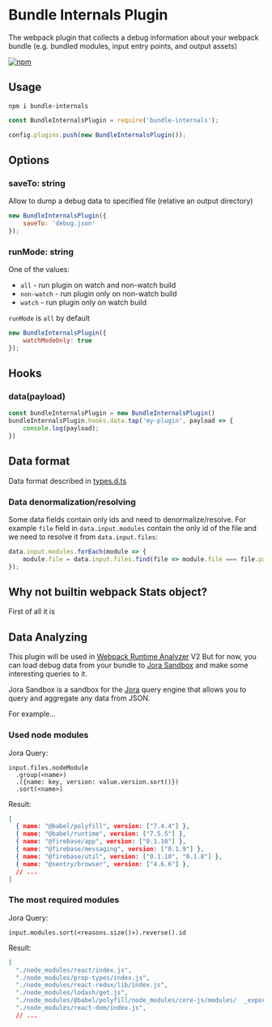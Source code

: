 # Bundle Internals Plugin

The webpack plugin that collects a debug information about your webpack bundle (e.g. bundled modules, input entry points, and output assets)

[![npm](https://img.shields.io/npm/v/bundle-internals)](https://www.npmjs.com/package/bundle-internals)

## Usage

`npm i bundle-internals`

```js
const BundleInternalsPlugin = require('bundle-internals');

config.plugins.push(new BundleInternalsPlugin());
```

## Options

### saveTo: string

Allow to dump a debug data to specified file (relative an output directory)

```js
new BundleInternalsPlugin({
    saveTo: 'debug.json'
});
```

### runMode: string

One of the values:

- `all` - run plugin on watch and non-watch build
- `non-watch` - run plugin only on non-watch build
- `watch` - run plugin only on watch build

`runMode` is `all` by default

```js
new BundleInternalsPlugin({
    watchModeOnly: true
});
```

## Hooks

### data(payload)

```js
const bundleInternalsPlugin = new BundleInternalsPlugin()
bundleInternalsPlugin.hooks.data.tap('my-plugin', payload => {
    console.log(payload);
})
```

## Data format

Data format described in [types.d.ts](src/types.d.ts)

### Data denormalization/resolving

Some data fields contain only ids and need to denormalize/resolve. For example `file` field in `data.input.modules` contain the only id of the file and we need to resolve it from `data.input.files`:

```js
data.input.modules.forEach(module => {
    module.file = data.input.files.find(file => module.file === file.path)
});
```

## Why not builtin webpack Stats object?

First of all it is 

## Data Analyzing

This plugin will be used in [Webpack Runtime Analyzer](https://github.com/smelukov/webpack-runtime-analyzer/) V2 But for now, you can load debug data from your bundle to [Jora Sandbox](https://discoveryjs.github.io/jora-sandbox/) and make some interesting queries to it.

Jora Sandbox is a sandbox for the [Jora](https://github.com/discoveryjs/jora) query engine that allows you to query and aggregate any data from JSON.

For example...

### Used node modules

Jora Query:

```
input.files.nodeModule
  .group(<name>)
  .({name: key, version: value.version.sort()})
  .sort(<name>)
```

Result:

```json
[
  { name: "@babel/polyfill", version: ["7.4.4"] },
  { name: "@babel/runtime", version: ["7.5.5"] },
  { name: "@firebase/app", version: ["0.1.10"] },
  { name: "@firebase/messaging", version: ["0.1.9"] },
  { name: "@firebase/util", version: ["0.1.10", "0.1.8"] },
  { name: "@sentry/browser", version: ["4.6.6"] },
  // ...
]
```

### The most required modules

Jora Query:

```
input.modules.sort(<reasons.size()>).reverse().id
```

Result:

```json
[
  "./node_modules/react/index.js",
  "./node_modules/prop-types/index.js",
  "./node_modules/react-redux/lib/index.js",
  "./node_modules/lodash/get.js",
  "./node_modules/@babel/polyfill/node_modules/core-js/modules/  _export.js",
  "./node_modules/react-dom/index.js",
  // ...
```
